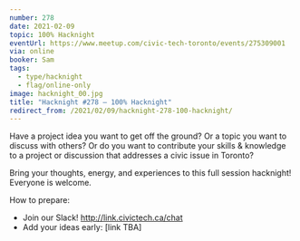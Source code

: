 ```yaml
---
number: 278
date: 2021-02-09
topic: 100% Hacknight
eventUrl: https://www.meetup.com/civic-tech-toronto/events/275309001
via: online
booker: Sam
tags:
  - type/hacknight
  - flag/online-only
image: hacknight_00.jpg
title: "Hacknight #278 – 100% Hacknight"
redirect_from: /2021/02/09/hacknight-278-100-hacknight/
---
```


Have a project idea you want to get off the ground? Or a topic you want to discuss with others? Or do you want to contribute your skills & knowledge to a project or discussion that addresses a civic issue in Toronto?

Bring your thoughts, energy, and experiences to this full session hacknight! Everyone is welcome.

How to prepare:
- Join our Slack! http://link.civictech.ca/chat
- Add your ideas early: [link TBA]
